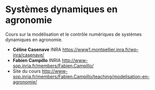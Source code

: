 # Systèmes dynamiques en  agronomie

Cours sur la modélisation et le contrôle numériques de systèmes dynamiques en agronomie.

- **Céline Casenave** INRA https://www1.montpellier.inra.fr/wp-inra/casenave/
- **Fabien Campillo** INRIA http://www-sop.inria.fr/members/Fabien.Campillo/
- Site du cours http://www-sop.inria.fr/members/Fabien.Campillo/teaching/modelisation-en-agronomie/